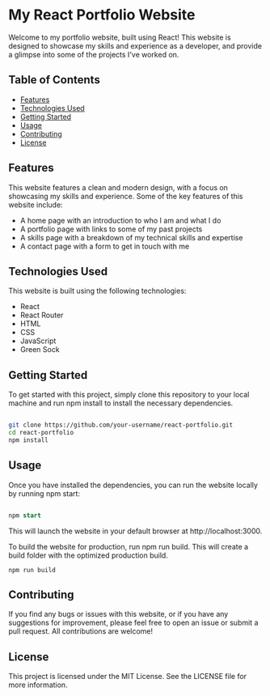 # My React Portfolio Website

Welcome to my portfolio website, built using React! This website is designed to showcase my skills and experience as a developer, and provide a glimpse into some of the projects I've worked on.
## Table of Contents

- [Features](#Features)
- [Technologies Used](#Technologies)
- [Getting Started](#Getting)
- [Usage](#Usage)
- [Contributing](#Contributing)
- [License](#License)

## Features

This website features a clean and modern design, with a focus on showcasing my skills and experience. Some of the key features of this website include:

- A home page with an introduction to who I am and what I do
- A portfolio page with links to some of my past projects
- A skills page with a breakdown of my technical skills and expertise
- A contact page with a form to get in touch with me

## Technologies Used

This website is built using the following technologies:

- React
- React Router
- HTML
- CSS
- JavaScript
- Green Sock

## Getting Started

To get started with this project, simply clone this repository to your local machine and run npm install to install the necessary dependencies.

```bash

git clone https://github.com/your-username/react-portfolio.git
cd react-portfolio
npm install
```

## Usage

Once you have installed the dependencies, you can run the website locally by running npm start:

```sql

npm start
```

This will launch the website in your default browser at http://localhost:3000.

To build the website for production, run npm run build. This will create a build folder with the optimized production build.

```
npm run build
```

## Contributing

If you find any bugs or issues with this website, or if you have any suggestions for improvement, please feel free to open an issue or submit a pull request. All contributions are welcome!
## License

This project is licensed under the MIT License. See the LICENSE file for more information.
